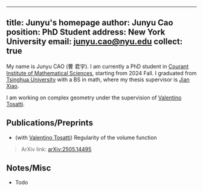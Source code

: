 
---
title: Junyu's homepage
author: Junyu Cao
position: PhD Student
address: New York University
email: [junyu.cao@nyu.edu](mailto:junyu.cao@nyu.edu)
collect: true 
---
My name is Junyu CAO (曹 君宇). I am currently a PhD student in [Courant Institute of Mathematical Sciences](https://cims.nyu.edu/), starting from 2024 Fall. I graduated from [Tsinghua University](https://www.tsinghua.edu.cn/) with a BS in math, where my thesis supervisor is [Jian Xiao](https://sites.google.com/view/jianxiao/home).


I am working on complex geometry under the supervision of [Valentino Tosatti](https://cims.nyu.edu/~vt2234/).



## Publications/Preprints
- (with [Valentino Tosatti](https://cims.nyu.edu/~vt2234/)) Regularity of the volume function 
> ArXiv link: [arXiv:2505.14495](https://arxiv.org/abs/2505.14495)

## Notes/Misc
- Todo
<!-- 
[+-](/pubs/index.md#:embed) -->